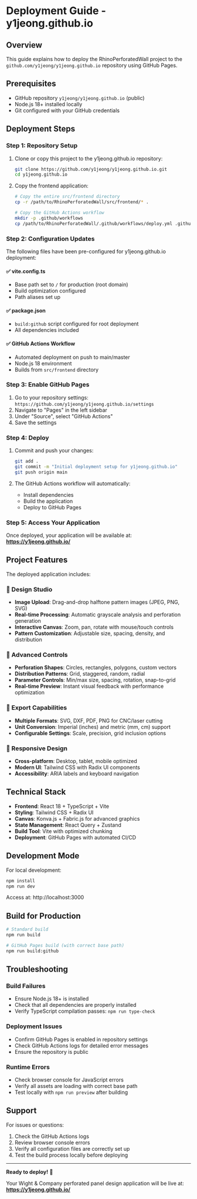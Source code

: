 # Deployment Guide - y1jeong.github.io

## Overview
This guide explains how to deploy the RhinoPerforatedWall project to the `github.com/y1jeong/y1jeong.github.io` repository using GitHub Pages.

## Prerequisites
- GitHub repository `y1jeong/y1jeong.github.io` (public)
- Node.js 18+ installed locally
- Git configured with your GitHub credentials

## Deployment Steps

### Step 1: Repository Setup
1. Clone or copy this project to the y1jeong.github.io repository:
   ```bash
   git clone https://github.com/y1jeong/y1jeong.github.io.git
   cd y1jeong.github.io
   ```

2. Copy the frontend application:
   ```bash
   # Copy the entire src/frontend directory
   cp -r /path/to/RhinoPerforatedWall/src/frontend/* .
   
   # Copy the GitHub Actions workflow
   mkdir -p .github/workflows
   cp /path/to/RhinoPerforatedWall/.github/workflows/deploy.yml .github/workflows/
   ```

### Step 2: Configuration Updates
The following files have been pre-configured for y1jeong.github.io deployment:

#### ✅ vite.config.ts
- Base path set to `/` for production (root domain)
- Build optimization configured
- Path aliases set up

#### ✅ package.json
- `build:github` script configured for root deployment
- All dependencies included

#### ✅ GitHub Actions Workflow
- Automated deployment on push to main/master
- Node.js 18 environment
- Builds from `src/frontend` directory

### Step 3: Enable GitHub Pages
1. Go to your repository settings: `https://github.com/y1jeong/y1jeong.github.io/settings`
2. Navigate to "Pages" in the left sidebar
3. Under "Source", select "GitHub Actions"
4. Save the settings

### Step 4: Deploy
1. Commit and push your changes:
   ```bash
   git add .
   git commit -m "Initial deployment setup for y1jeong.github.io"
   git push origin main
   ```

2. The GitHub Actions workflow will automatically:
   - Install dependencies
   - Build the application
   - Deploy to GitHub Pages

### Step 5: Access Your Application
Once deployed, your application will be available at:
**https://y1jeong.github.io/**

## Project Features
The deployed application includes:

### 🎨 Design Studio
- **Image Upload**: Drag-and-drop halftone pattern images (JPEG, PNG, SVG)
- **Real-time Processing**: Automatic grayscale analysis and perforation generation
- **Interactive Canvas**: Zoom, pan, rotate with mouse/touch controls
- **Pattern Customization**: Adjustable size, spacing, density, and distribution

### 🔧 Advanced Controls
- **Perforation Shapes**: Circles, rectangles, polygons, custom vectors
- **Distribution Patterns**: Grid, staggered, random, radial
- **Parameter Controls**: Min/max size, spacing, rotation, snap-to-grid
- **Real-time Preview**: Instant visual feedback with performance optimization

### 📁 Export Capabilities
- **Multiple Formats**: SVG, DXF, PDF, PNG for CNC/laser cutting
- **Unit Conversion**: Imperial (inches) and metric (mm, cm) support
- **Configurable Settings**: Scale, precision, grid inclusion options

### 📱 Responsive Design
- **Cross-platform**: Desktop, tablet, mobile optimized
- **Modern UI**: Tailwind CSS with Radix UI components
- **Accessibility**: ARIA labels and keyboard navigation

## Technical Stack
- **Frontend**: React 18 + TypeScript + Vite
- **Styling**: Tailwind CSS + Radix UI
- **Canvas**: Konva.js + Fabric.js for advanced graphics
- **State Management**: React Query + Zustand
- **Build Tool**: Vite with optimized chunking
- **Deployment**: GitHub Pages with automated CI/CD

## Development Mode
For local development:
```bash
npm install
npm run dev
```
Access at: http://localhost:3000

## Build for Production
```bash
# Standard build
npm run build

# GitHub Pages build (with correct base path)
npm run build:github
```

## Troubleshooting

### Build Failures
- Ensure Node.js 18+ is installed
- Check that all dependencies are properly installed
- Verify TypeScript compilation passes: `npm run type-check`

### Deployment Issues
- Confirm GitHub Pages is enabled in repository settings
- Check GitHub Actions logs for detailed error messages
- Ensure the repository is public

### Runtime Errors
- Check browser console for JavaScript errors
- Verify all assets are loading with correct base path
- Test locally with `npm run preview` after building

## Support
For issues or questions:
1. Check the GitHub Actions logs
2. Review browser console errors
3. Verify all configuration files are correctly set up
4. Test the build process locally before deploying

---

**Ready to deploy!** 🚀

Your Wight & Company perforated panel design application will be live at:
**https://y1jeong.github.io/**